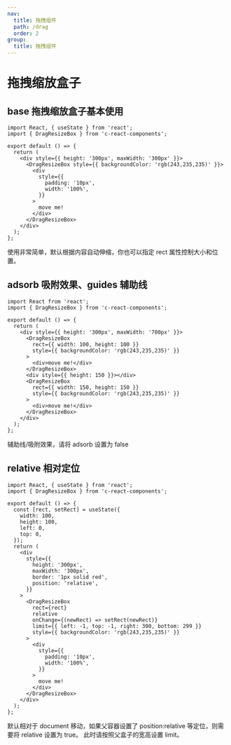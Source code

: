 ```yaml
---
nav:
  title: 拖拽组件
  path: /drag
  order: 2
group:
  title: 拖拽组件
---
```


# 拖拽缩放盒子

## base 拖拽缩放盒子基本使用

```tsx
import React, { useState } from 'react';
import { DragResizeBox } from 'c-react-components';

export default () => {
  return (
    <div style={{ height: '300px', maxWidth: '300px' }}>
      <DragResizeBox style={{ backgroundColor: 'rgb(243,235,235)' }}>
        <div
          style={{
            padding: '10px',
            width: '100%',
          }}
        >
          move me!
        </div>
      </DragResizeBox>
    </div>
  );
};
```

使用非常简单，默认根据内容自动伸缩，你也可以指定 rect 属性控制大小和位置。

## adsorb 吸附效果、guides 辅助线

```tsx
import React from 'react';
import { DragResizeBox } from 'c-react-components';

export default () => {
  return (
    <div style={{ height: '300px', maxWidth: '700px' }}>
      <DragResizeBox
        rect={{ width: 100, height: 100 }}
        style={{ backgroundColor: 'rgb(243,235,235)' }}
      >
        <div>move me!</div>
      </DragResizeBox>
      <div style={{ height: 150 }}></div>
      <DragResizeBox
        rect={{ width: 150, height: 150 }}
        style={{ backgroundColor: 'rgb(243,235,235)' }}
      >
        <div>move me!</div>
      </DragResizeBox>
    </div>
  );
};
```

辅助线/吸附效果，请将 adsorb 设置为 false

## relative 相对定位

```tsx
import React, { useState } from 'react';
import { DragResizeBox } from 'c-react-components';

export default () => {
  const [rect, setRect] = useState({
    width: 100,
    height: 100,
    left: 0,
    top: 0,
  });
  return (
    <div
      style={{
        height: '300px',
        maxWidth: '300px',
        border: '1px solid red',
        position: 'relative',
      }}
    >
      <DragResizeBox
        rect={rect}
        relative
        onChange={(newRect) => setRect(newRect)}
        limit={{ left: -1, top: -1, right: 300, bottom: 299 }}
        style={{ backgroundColor: 'rgb(243,235,235)' }}
      >
        <div
          style={{
            padding: '10px',
            width: '100%',
          }}
        >
          move me!
        </div>
      </DragResizeBox>
    </div>
  );
};
```

默认相对于 document 移动，如果父容器设置了 position:relative 等定位，则需要将 relative 设置为 true。
此时请按照父盒子的宽高设置 limit。

<API src='src/c-react-components/drag-resize-box/index'>
